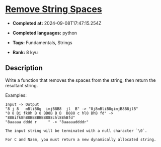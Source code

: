 # [Remove String Spaces](https://www.codewars.com/kata/57eae20f5500ad98e50002c5)

- **Completed at:** 2024-09-08T17:47:15.254Z

- **Completed languages:** python

- **Tags:** Fundamentals, Strings

- **Rank:** 8 kyu

## Description

Write a function that removes the spaces from the string, then return the resultant string.

Examples:
```
Input -> Output
"8 j 8   mBliB8g  imjB8B8  jl  B" -> "8j8mBliB8gimjB8B8jlB"
"8 8 Bi fk8h B 8 BB8B B B  B888 c hl8 BhB fd" -> "88Bifk8hB8BB8BBBB888chl8BhBfd"
"8aaaaa dddd r     " -> "8aaaaaddddr"
```

~~~if:bf
The input string will be terminated with a null character `\0`.
~~~
~~~if:c,nasm
For C and Nasm, you must return a new dynamically allocated string.
~~~
